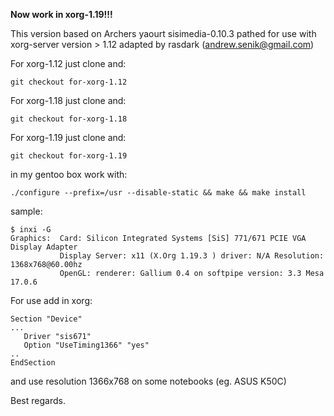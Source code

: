 **Now work in xorg-1.19!!!**

This version based on Archers yaourt sisimedia-0.10.3 pathed for use with xorg-server version > 1.12
adapted by rasdark (andrew.senik@gmail.com)

For xorg-1.12 just clone and:
```
git checkout for-xorg-1.12
```

For xorg-1.18 just clone and:
```
git checkout for-xorg-1.18
```

For xorg-1.19 just clone and:
```
git checkout for-xorg-1.19
```

in my gentoo box work with:
```
./configure --prefix=/usr --disable-static && make && make install
```

sample:
```
$ inxi -G
Graphics:  Card: Silicon Integrated Systems [SiS] 771/671 PCIE VGA Display Adapter
           Display Server: x11 (X.Org 1.19.3 ) driver: N/A Resolution: 1368x768@60.00hz
           OpenGL: renderer: Gallium 0.4 on softpipe version: 3.3 Mesa 17.0.6
```

For use add in xorg:
```
Section "Device"
...
   Driver "sis671"
   Option "UseTiming1366" "yes"
..
EndSection
```
and use resolution 1366x768 on some notebooks (eg. ASUS K50C)

Best regards.
